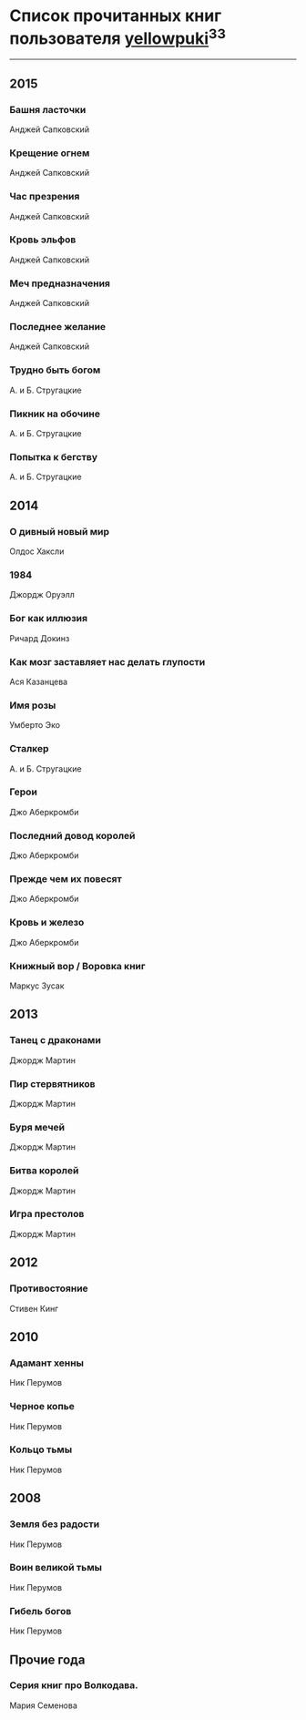 # Список прочитанных книг пользователя [yellowpuki](http://vk.com/id7956074)<sup>33</sup>
---

## 2015

### Башня ласточки
Анджей Сапковский


### Крещение огнем
Анджей Сапковский


### Час презрения
Анджей Сапковский


### Кровь эльфов
Анджей Сапковский


### Меч предназначения
Анджей Сапковский


### Последнее желание
Анджей Сапковский


### Трудно быть богом
А. и Б. Стругацкие


### Пикник на обочине
А. и Б. Стругацкие


### Попытка к бегству
А. и Б. Стругацкие



## 2014

### О дивный новый мир
Олдос Хаксли


### 1984
Джордж Оруэлл


### Бог как иллюзия
Ричард Докинз


### Как мозг заставляет нас делать глупости
Ася Казанцева


### Имя розы
Умберто Эко


### Сталкер
А. и Б. Стругацкие


### Герои
Джо Аберкромби


### Последний довод королей
Джо Аберкромби


### Прежде чем их повесят
Джо Аберкромби


### Кровь и железо
Джо Аберкромби


### Книжный вор / Воровка книг
Маркус Зусак



## 2013

### Танец с драконами
Джордж Мартин


### Пир стервятников
Джордж Мартин


### Буря мечей
Джордж Мартин


### Битва королей
Джордж Мартин


### Игра престолов
Джордж Мартин



## 2012

### Противостояние
Стивен Кинг



## 2010

### Адамант хенны
Ник Перумов


### Черное копье
Ник Перумов


### Кольцо тьмы
Ник Перумов



## 2008

### Земля без радости
Ник Перумов


### Воин великой тьмы
Ник Перумов


### Гибель богов
Ник Перумов



## Прочие года

### Серия книг про Волкодава.
Мария Семенова



